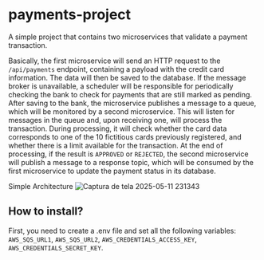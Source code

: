 # payments-project
A simple project that contains two microservices that validate a payment transaction.

Basically, the first microservice will send an HTTP request to the `/api/payments` endpoint, containing a payload with the credit card information. The data will then be saved to the database. If the message broker is unavailable, a scheduler will be responsible for periodically checking the bank to check for payments that are still marked as pending.
After saving to the bank, the microservice publishes a message to a queue, which will be monitored by a second microservice. This will listen for messages in the queue and, upon receiving one, will process the transaction. During processing, it will check whether the card data corresponds to one of the 10 fictitious cards previously registered, and whether there is a limit available for the transaction.
At the end of processing, if the result is `APPROVED` or `REJECTED`, the second microservice will publish a message to a response topic, which will be consumed by the first microservice to update the payment status in its database.

Simple Architecture
![Captura de tela 2025-05-11 231343](https://github.com/user-attachments/assets/dd2dafd9-3c51-44d5-8fc9-c77b0bf0d66e)

## How to install?
First, you need to create a .env file and set all the following variables: `AWS_SQS_URL1`, `AWS_SQS_URL2`, `AWS_CREDENTIALS_ACCESS_KEY`, `AWS_CREDENTIALS_SECRET_KEY`.
